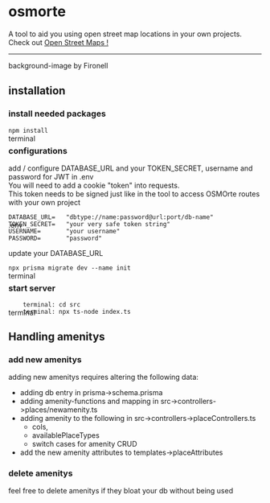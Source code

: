 # osmorte
A tool to aid you using open street map locations in your own projects.
Check out 
<a href="https://www.openstreetmap.de/">Open Street Maps !</a>
<hr>
background-image by Fironell

## installation

### install needed packages
<p style="position: absolute;">terminal</p>

``` 
npm install
```

### configurations
add / configure DATABASE_URL and your TOKEN_SECRET, username and password for JWT in .env<br>
You will need to add a cookie "token" into requests. <br>
This token needs to be signed just like in the tool to access OSMOrte routes with your own project

<p style="position: absolute;">.env</p>

```
DATABASE_URL=   "dbtype://name:password@url:port/db-name"
TOKEN_SECRET=   "your very safe token string"
USERNAME=       "your username"
PASSWORD=       "password"
```

update your DATABASE_URL
<p style="position: absolute;">terminal</p>

```
npx prisma migrate dev --name init
```

### start server
<p style="position: absolute;">terminal</p>

```
    terminal: cd src
    terminal: npx ts-node index.ts
``` 

## Handling amenitys

### add new amenitys
adding new amenitys requires altering the following data:
- adding db entry in                        prisma->schema.prisma 
- adding amenity-functions and mapping in   src->controllers->places/newamenity.ts
- adding amenity to the following in        src->controllers->placeControllers.ts
    - cols,
    - availablePlaceTypes 
    - switch cases for amenity CRUD
- add the new amenity attributes to templates->placeAttributes

### delete amenitys
feel free to delete amenitys if they bloat your db without being used 